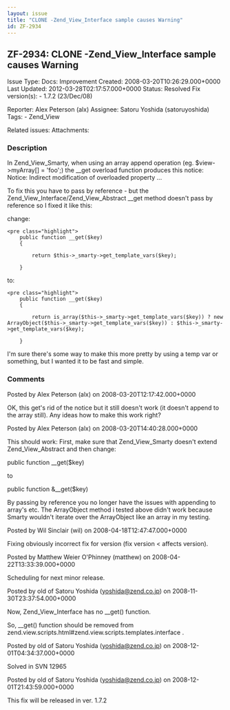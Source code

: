 ```yaml
---
layout: issue
title: "CLONE -Zend_View_Interface sample causes Warning"
id: ZF-2934
---
```


ZF-2934: CLONE -Zend\_View\_Interface sample causes Warning
-----------------------------------------------------------

 Issue Type: Docs: Improvement Created: 2008-03-20T10:26:29.000+0000 Last Updated: 2012-03-28T02:17:57.000+0000 Status: Resolved Fix version(s): - 1.7.2 (23/Dec/08)
 
 Reporter:  Alex Peterson (alx)  Assignee:  Satoru Yoshida (satoruyoshida)  Tags: - Zend\_View
 
 Related issues: 
 Attachments: 
### Description

In Zend\_View\_Smarty, when using an array append operation (eg. $view->myArray[] = 'foo';) the \_\_get overload function produces this notice: Notice: Indirect modification of overloaded property ...

To fix this you have to pass by reference - but the Zend\_View\_Interface/Zend\_View\_Abstract \_\_get method doesn't pass by reference so I fixed it like this:

change:

 
    <pre class="highlight">
        public function __get($key)
        {
    
            return $this->_smarty->get_template_vars($key);
    
        }


to:

 
    <pre class="highlight">
        public function __get($key)
        {
    
            return is_array($this->_smarty->get_template_vars($key)) ? new ArrayObject($this->_smarty->get_template_vars($key)) : $this->_smarty->get_template_vars($key);
    
        }


I'm sure there's some way to make this more pretty by using a temp var or something, but I wanted it to be fast and simple.

 

 

### Comments

Posted by Alex Peterson (alx) on 2008-03-20T12:17:42.000+0000

OK, this get's rid of the notice but it still doesn't work (it doesn't append to the array still). Any ideas how to make this work right?

 

 

Posted by Alex Peterson (alx) on 2008-03-20T14:40:28.000+0000

This should work: First, make sure that Zend\_View\_Smarty doesn't extend Zend\_View\_Abstract and then change:

public function \_\_get($key)

to

public function &\_\_get($key)

By passing by reference you no longer have the issues with appending to array's etc. The ArrayObject method i tested above didn't work because Smarty wouldn't iterate over the ArrayObject like an array in my testing.

 

 

Posted by Wil Sinclair (wil) on 2008-04-18T12:47:47.000+0000

Fixing obviously incorrect fix for version (fix version < affects version).

 

 

Posted by Matthew Weier O'Phinney (matthew) on 2008-04-22T13:33:39.000+0000

Scheduling for next minor release.

 

 

Posted by old of Satoru Yoshida (yoshida@zend.co.jp) on 2008-11-30T23:37:54.000+0000

Now, Zend\_View\_Interface has no \_\_get() function.

So, \_\_get() function should be removed from zend.view.scripts.html#zend.view.scripts.templates.interface .

 

 

Posted by old of Satoru Yoshida (yoshida@zend.co.jp) on 2008-12-01T04:34:37.000+0000

Solved in SVN 12965

 

 

Posted by old of Satoru Yoshida (yoshida@zend.co.jp) on 2008-12-01T21:43:59.000+0000

This fix will be released in ver. 1.7.2

 

 